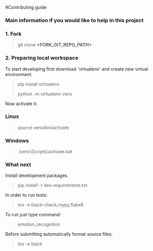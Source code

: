 #Contributing guide
### Main information if you would like to help in this project

### 1. Fork
> git clone **<FORK_GIT_REPO_PATH>**

### 2. Preparing local workspace

To start developing first download 'virtualenv' and create new virtual environment.
> pip install virtualenv
> 
> python -m virtualenv venv

Now activate it.
### Linux
> source venv/bin/activate
### Windows
>.\venv\Scripts\activate.bat

### What next
Install development packages.
> pip install -r dev-requirements.txt

In order to run tests:
> tox -e black-check,mypy,flake8

To run just type command:
> emotion_recognition

Before submitting automatically format source files:
>tox -e black